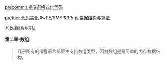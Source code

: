 [precommit 提交前格式化代码](https://prettier.io/docs/en/precommit.html)

[prettier 代码美化](https://prettier.io/docs/en/install.html)
8wf!E/SMY!&3f!r
[js 数据结构与算法](https://account.packtpub.com/register)

`JS数据结构与算法`

#### 第二章-数组

> 几乎所有的编程语言都原生支持数组类型，因为数组是最简单的内存数据结构。
